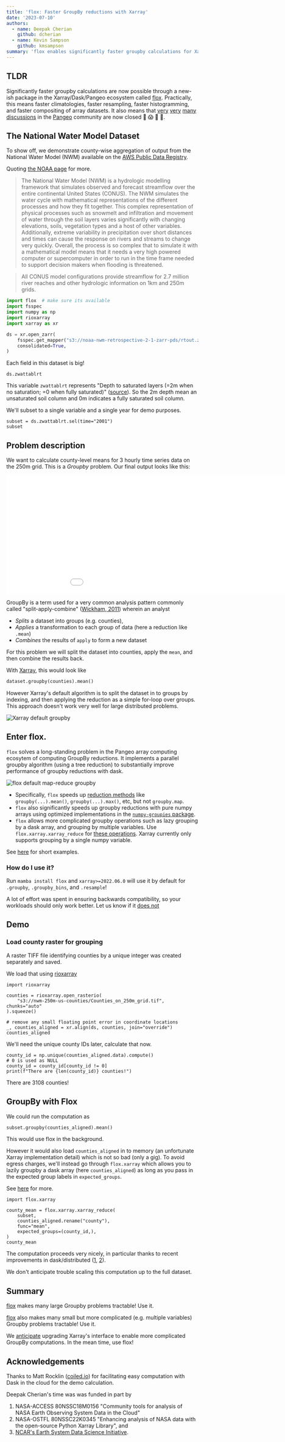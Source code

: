 ```yaml
---
title: 'flox: Faster GroupBy reductions with Xarray'
date: '2023-07-10'
authors:
  - name: Deepak Cherian
    github: dcherian
  - name: Kevin Sampson
    github: kmsampson
summary: 'flox enables significantly faster groupby calculations for Xarray/Dask/Pangeo array computing ecosystem.'
---
```


## TLDR

Significantly faster groupby calculations are now possible through a new-ish package in the Xarray/Dask/Pangeo ecosystem called [flox](https://flox.readthedocs.io/en/latest/).
Practically, this means faster climatologies, faster resampling, faster histogramming, and faster compositing of array datasets.
It also means that [very](https://github.com/pangeo-data/pangeo/issues/266) [very](https://github.com/pangeo-data/pangeo/issues/271) [many](https://github.com/dask/distributed/issues/2602) [discussions](https://github.com/pydata/xarray/issues/2237) in the [Pangeo](https://pangeo.io) community are now closed 🎉 😱 🤯 🥳.

## The National Water Model Dataset

To show off, we demonstrate county-wise aggregation of output from the National Water Model (NWM) available on the [AWS Public Data Registry](https://registry.opendata.aws/nwm-archive/).

Quoting [the NOAA page](https://water.noaa.gov/about/nwm) for more.

> The National Water Model (NWM) is a hydrologic modelling framework that simulates observed and forecast streamflow over the entire continental United States (CONUS). The NWM simulates the water cycle with mathematical representations of the different processes and how they fit together. This complex representation of physical processes such as snowmelt and infiltration and movement of water through the soil layers varies significantly with changing elevations, soils, vegetation types and a host of other variables. Additionally, extreme variability in precipitation over short distances and times can cause the response on rivers and streams to change very quickly. Overall, the process is so complex that to simulate it with a mathematical model means that it needs a very high powered computer or supercomputer in order to run in the time frame needed to support decision makers when flooding is threatened.

> All CONUS model configurations provide streamflow for 2.7 million river reaches and other hydrologic information on 1km and 250m grids.

```python
import flox  # make sure its available
import fsspec
import numpy as np
import rioxarray
import xarray as xr

ds = xr.open_zarr(
    fsspec.get_mapper("s3://noaa-nwm-retrospective-2-1-zarr-pds/rtout.zarr", anon=True),
    consolidated=True,
)
```

Each field in this dataset is big!

```{python}
ds.zwattablrt
```

<RawHTML filePath='/posts/flox/zwattablrt-repr.html' />

This variable `zwattablrt` represents "Depth to saturated layers (=2m when no saturation; =0 when fully saturated)" ([source](https://ral.ucar.edu/sites/default/files/public/WRFHydroV5_OutputVariableMatrix_V5.pdf)). So the 2m depth mean an unsaturated soil column and 0m indicates a fully saturated soil column.

We'll subset to a single variable and a single year for demo purposes.

```{python}
subset = ds.zwattablrt.sel(time="2001")
subset
```

<RawHTML filePath='/posts/flox/subset-repr.html' />

## Problem description

We want to calculate county-level means for 3 hourly time series data on the 250m grid. This is a _Groupby_ problem. Our final output looks like this:

<iframe
  width='1024'
  height='312'
  src='/posts/flox/county-mean-holoviews.html'
  title='Interactive visualization of county means'
  frameborder='0'
  scrolling='no'
></iframe>

GroupBy is a term used for a very common analysis pattern commonly called "split-apply-combine" ([Wickham, 2011](https://www.jstatsoft.org/article/view/v040i01)) wherein an analyst

- _Splits_ a dataset into groups (e.g. counties),
- _Applies_ a transformation to each group of data (here a reduction like `.mean`)
- _Combines_ the results of `apply` to form a new dataset

For this problem we will split the dataset into counties, apply the `mean`, and then combine the results back.

With [Xarray](https://docs.xarray.dev/en/stable/user-guide/groupby.html), this would look like

```python
dataset.groupby(counties).mean()
```

However Xarray's default algorithm is to split the dataset in to groups by indexing, and then applying the reduction as a simple for-loop over groups. This approach doesn't work very well for large distributed problems.

![Xarray default groupby](https://flox.readthedocs.io/en/latest/_images/new-split-apply-combine-annotated.svg)

## Enter flox.

`flox` solves a long-standing problem in the Pangeo array computing ecosytem of computing GroupBy reductions. It implements a parallel groupby algorithm (using a tree reduction) to substantially improve performance of groupby reductions with dask.

![flox default map-reduce groupby](https://flox.readthedocs.io/en/latest/_images/new-map-reduce-reindex-True-annotated.svg)

- Specifically, `flox` speeds up [reduction methods](https://flox.readthedocs.io/en/latest/aggregations.html) like `groupby(...).mean()`, `groupby(...).max()`, etc, but not `groupby.map`.
- `flox` also significantly speeds up groupby reductions with pure numpy arrays using optimized implementations in the [`numpy-groupies` package](https://github.com/ml31415/numpy-groupies).
- `flox` allows more complicated groupby operations such as lazy grouping by a dask array, and grouping by multiple variables. Use `flox.xarray.xarray_reduce` for [these operations](https://flox.readthedocs.io/en/latest/xarray.html). Xarray currently only supports grouping by a single numpy variable.

See [here](https://flox.readthedocs.io/en/latest/intro.html) for short examples.

### How do I use it?

Run `mamba install flox` and `xarray>=2022.06.0` will use it by default for `.groupby`, `.groupby_bins`, and `.resample`!

A lot of effort was spent in ensuring backwards compatibility, so your workloads should only work better. Let us know if it [does not](https://github.com/pydata/xarray/issues)

## Demo

### Load county raster for grouping

A raster TIFF file identifying counties by a unique integer was created separately and saved.

We load that using [rioxarray](https://corteva.github.io/rioxarray/html/rioxarray.html)

```{python}
import rioxarray

counties = rioxarray.open_rasterio(
    "s3://nwm-250m-us-counties/Counties_on_250m_grid.tif", chunks="auto"
).squeeze()

# remove any small floating point error in coordinate locations
_, counties_aligned = xr.align(ds, counties, join="override")
counties_aligned
```

<RawHTML filePath='/posts/flox/counties-repr.html' />

We'll need the unique county IDs later, calculate that now.

```{python}
county_id = np.unique(counties_aligned.data).compute()
# 0 is used as NULL
county_id = county_id[county_id != 0]
print(f"There are {len(county_id)} counties!")
```

There are 3108 counties!

## GroupBy with Flox

We could run the computation as

```python
subset.groupby(counties_aligned).mean()
```

This would use flox in the background.

However it would also load `counties_aligned` in to memory (an unfortunate Xarray implementation detail) which is not so bad (only a gig). To avoid egress charges, we'll instead go through `flox.xarray` which allows you to lazily groupby a dask array (here `counties_aligned`) as long as you pass in the expected group labels in `expected_groups`.

See [here](https://flox.readthedocs.io/en/latest/intro.html#with-dask) for more.

```{python}
import flox.xarray

county_mean = flox.xarray.xarray_reduce(
    subset,
    counties_aligned.rename("county"),
    func="mean",
    expected_groups=(county_id,),
)
county_mean
```

<RawHTML filePath='/posts/flox/county-mean-repr.html' />

The computation proceeds very nicely, in particular thanks to recent
improvements in dask/distributed ([1](https://medium.com/pangeo/dask-distributed-and-pangeo-better-performance-for-everyone-thanks-to-science-software-63f85310a36b), [2](https://www.coiled.io/blog/reducing-dask-memory-usage)).

We don't anticipate trouble scaling this computation up to the full dataset.

## Summary

[flox](https://flox.readthedocs.io) makes many large Groupby problems tractable! Use it.

[flox](https://flox.readthedocs.io) also makes many small but more complicated (e.g. multiple variables) Groupby problems tractable! Use it.

We [anticipate](https://github.com/pydata/xarray/issues/6610) upgrading Xarray's interface to enable more complicated GroupBy computations. In the mean time, use flox!

## Acknowledgements

Thanks to Matt Rocklin ([coiled.io](https://coiled.io)) for facilitating easy computation with Dask in the cloud for the demo calculation.

Deepak Cherian's time was was funded in part by

1. NASA-ACCESS 80NSSC18M0156 "Community tools for analysis of NASA Earth Observing System
   Data in the Cloud"
1. NASA-OSTFL 80NSSC22K0345 "Enhancing analysis of NASA data with the open-source Python Xarray Library", and
1. [NCAR's Earth System Data Science Initiative](https://ncar.github.io/esds/).

